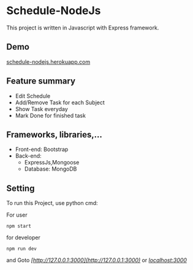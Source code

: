 # Schedule-NodeJs
 This project is written in Javascript with Express framework.

## Demo

[schedule-nodejs.herokuapp.com](https://schedule-nodejs.herokuapp.com)

## Feature summary
- Edit Schedule 
- Add/Remove Task for each Subject
- Show Task everyday
- Mark Done for finished task

## Frameworks, libraries,...
- Front-end: Bootstrap
- Back-end: 
  - ExpressJs,Mongoose
  - Database: MongoDB

## Setting

To run this Project, use python cmd:

For user
```
npm start
```
for developer
```
npm run dev
```
and Goto *[http://127.0.0.1:3000](http://127.0.0.1:3000)* or *[localhost:3000](http://localhost:3000)*
